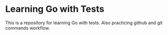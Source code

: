 # Learning Go with Tests

This is a repository for learning Go with tests. Also practicing github and git commands workflow.
